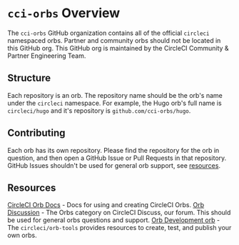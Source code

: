 # `cci-orbs` Overview

The `cci-orbs` GitHub organization contains all of the official `circleci` namespaced orbs.
Partner and community orbs should not be located in this GitHub org.
This GitHub org is maintained by the CircleCI Community & Partner Engineering Team.


## Structure

Each repository is an orb. The repository name should be the orb's name under the `circleci` namespace.
For example, the Hugo orb's full name is `circleci/hugo` and it's repository is `github.com/cci-orbs/hugo`.


## Contributing

Each orb has its own repository.
Please find the repository for the orb in question, and then open a GitHub Issue or Pull Requests in that repository.
GitHub Issues shouldn't be used for general orb support, see [resources](#resources).


## Resources

[CircleCI Orb Docs](https://circleci.com/docs/2.0/orb-intro/#section=configuration) - Docs for using and creating CircleCI Orbs.
[Orb Discussion](https://discuss.circleci.com/c/orbs) - The Orbs category on CircleCI Discuss, our forum. This should be used for general orbs questions and support.
[Orb Development orb](https://circleci.com/orbs/registry/orb/circleci/orb-tools) - The `circleci/orb-tools` provides resources to create, test, and publish your own orbs.
